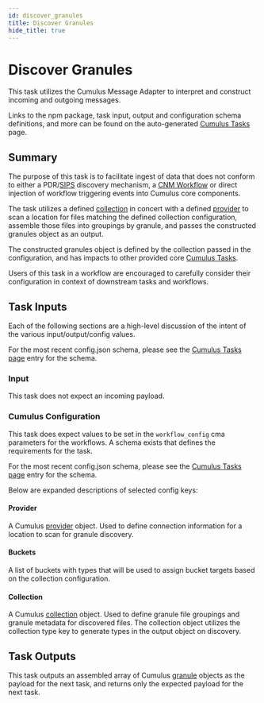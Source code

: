```yaml
---
id: discover_granules
title: Discover Granules
hide_title: true
---
```


# Discover Granules

This task utilizes the Cumulus Message Adapter to interpret and construct incoming and outgoing messages.

Links to the npm package, task input, output and configuration schema definitions, and more can be found on the auto-generated [Cumulus Tasks](../tasks) page.

## Summary

The purpose of this task is to facilitate ingest of data that does not conform to either a PDR/[SIPS](../data-cookbooks/sips-workflow) discovery mechanism, a [CNM Workflow](../data-cookbooks/cnm-workflow) or direct injection of workflow triggering events into Cumulus core components.

The task utilizes a defined [collection](../data-cookbooks/setup#collections) in concert with a defined [provider](../data-cookbooks/setup#providers) to scan a location for files matching the defined collection configuration, assemble those files into groupings by granule, and passes the constructed granules object as an output.

The constructed granules object is defined by the collection passed in the configuration, and has impacts to other provided core [Cumulus Tasks](../tasks).

Users of this task in a workflow are encouraged to carefully consider their configuration  in context of downstream tasks and workflows.

## Task Inputs

Each of the following sections are a high-level discussion of the intent of the various input/output/config values.

For the most recent config.json schema, please see the [Cumulus Tasks page](../tasks) entry for the schema.

### Input

This task does not expect an incoming payload.

### Cumulus Configuration

This task does expect values to be set in the `workflow_config` cma parameters for the workflows.  A schema exists that defines the requirements for the task.

For the most recent config.json schema, please see the [Cumulus Tasks page](../tasks) entry for the schema.

Below are expanded descriptions of selected config keys:

#### Provider

A Cumulus [provider](https://github.com/nasa/cumulus/blob/master/packages/api/models/schemas.js) object.  Used to define connection information for a location to scan for granule discovery.

#### Buckets

A list of buckets with types that will be used to assign bucket targets based on the collection configuration.

#### Collection

A Cumulus [collection](https://github.com/nasa/cumulus/blob/master/packages/api/models/schemas.js) object.    Used to define granule file groupings and granule metadata for discovered files.   The collection object utilizes the collection type key to generate types in the output object on discovery.

## Task Outputs

This task outputs an assembled array of Cumulus [granule](https://github.com/nasa/cumulus/blob/master/packages/api/models/schemas.js) objects as the payload for the next task, and returns only the expected payload for the next task.
